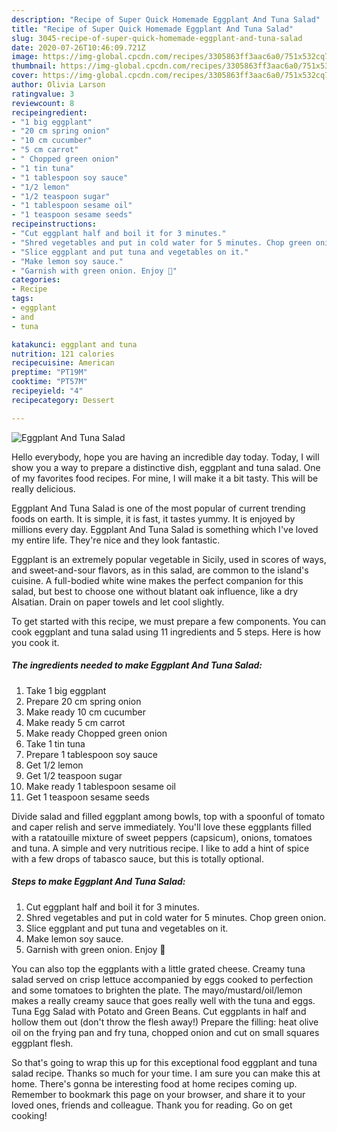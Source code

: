 ```yaml
---
description: "Recipe of Super Quick Homemade Eggplant And Tuna Salad"
title: "Recipe of Super Quick Homemade Eggplant And Tuna Salad"
slug: 3045-recipe-of-super-quick-homemade-eggplant-and-tuna-salad
date: 2020-07-26T10:46:09.721Z
image: https://img-global.cpcdn.com/recipes/3305863ff3aac6a0/751x532cq70/eggplant-and-tuna-salad-recipe-main-photo.jpg
thumbnail: https://img-global.cpcdn.com/recipes/3305863ff3aac6a0/751x532cq70/eggplant-and-tuna-salad-recipe-main-photo.jpg
cover: https://img-global.cpcdn.com/recipes/3305863ff3aac6a0/751x532cq70/eggplant-and-tuna-salad-recipe-main-photo.jpg
author: Olivia Larson
ratingvalue: 3
reviewcount: 8
recipeingredient:
- "1 big eggplant"
- "20 cm spring onion"
- "10 cm cucumber"
- "5 cm carrot"
- " Chopped green onion"
- "1 tin tuna"
- "1 tablespoon soy sauce"
- "1/2 lemon"
- "1/2 teaspoon sugar"
- "1 tablespoon sesame oil"
- "1 teaspoon sesame seeds"
recipeinstructions:
- "Cut eggplant half and boil it for 3 minutes."
- "Shred vegetables and put in cold water for 5 minutes. Chop green onion."
- "Slice eggplant and put tuna and vegetables on it."
- "Make lemon soy sauce."
- "Garnish with green onion. Enjoy 💖"
categories:
- Recipe
tags:
- eggplant
- and
- tuna

katakunci: eggplant and tuna 
nutrition: 121 calories
recipecuisine: American
preptime: "PT19M"
cooktime: "PT57M"
recipeyield: "4"
recipecategory: Dessert

---
```



![Eggplant And Tuna Salad](https://img-global.cpcdn.com/recipes/3305863ff3aac6a0/751x532cq70/eggplant-and-tuna-salad-recipe-main-photo.jpg)

Hello everybody, hope you are having an incredible day today. Today, I will show you a way to prepare a distinctive dish, eggplant and tuna salad. One of my favorites food recipes. For mine, I will make it a bit tasty. This will be really delicious.

Eggplant And Tuna Salad is one of the most popular of current trending foods on earth. It is simple, it is fast, it tastes yummy. It is enjoyed by millions every day. Eggplant And Tuna Salad is something which I've loved my entire life. They're nice and they look fantastic.

Eggplant is an extremely popular vegetable in Sicily, used in scores of ways, and sweet-and-sour flavors, as in this salad, are common to the island&#39;s cuisine. A full-bodied white wine makes the perfect companion for this salad, but best to choose one without blatant oak influence, like a dry Alsatian. Drain on paper towels and let cool slightly.


To get started with this recipe, we must prepare a few components. You can cook eggplant and tuna salad using 11 ingredients and 5 steps. Here is how you cook it.

<!--inarticleads1-->

##### The ingredients needed to make Eggplant And Tuna Salad:

1. Take 1 big eggplant
1. Prepare 20 cm spring onion
1. Make ready 10 cm cucumber
1. Make ready 5 cm carrot
1. Make ready  Chopped green onion
1. Take 1 tin tuna
1. Prepare 1 tablespoon soy sauce
1. Get 1/2 lemon
1. Get 1/2 teaspoon sugar
1. Make ready 1 tablespoon sesame oil
1. Get 1 teaspoon sesame seeds


Divide salad and filled eggplant among bowls, top with a spoonful of tomato and caper relish and serve immediately. You&#39;ll love these eggplants filled with a ratatouille mixture of sweet peppers (capsicum), onions, tomatoes and tuna. A simple and very nutritious recipe. I like to add a hint of spice with a few drops of tabasco sauce, but this is totally optional. 

<!--inarticleads2-->

##### Steps to make Eggplant And Tuna Salad:

1. Cut eggplant half and boil it for 3 minutes.
1. Shred vegetables and put in cold water for 5 minutes. Chop green onion.
1. Slice eggplant and put tuna and vegetables on it.
1. Make lemon soy sauce.
1. Garnish with green onion. Enjoy 💖


You can also top the eggplants with a little grated cheese. Creamy tuna salad served on crisp lettuce accompanied by eggs cooked to perfection and some tomatoes to brighten the plate. The mayo/mustard/oil/lemon makes a really creamy sauce that goes really well with the tuna and eggs. Tuna Egg Salad with Potato and Green Beans. Cut eggplants in half and hollow them out (don&#39;t throw the flesh away!) Prepare the filling: heat olive oil on the frying pan and fry tuna, chopped onion and cut on small squares eggplant flesh. 

So that's going to wrap this up for this exceptional food eggplant and tuna salad recipe. Thanks so much for your time. I am sure you can make this at home. There's gonna be interesting food at home recipes coming up. Remember to bookmark this page on your browser, and share it to your loved ones, friends and colleague. Thank you for reading. Go on get cooking!
